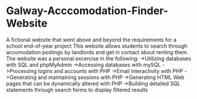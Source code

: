# Galway-Acccomodation-Finder-Website
A fictional website that went above and beyond the requirements for a school end-of-year project
This website allows students to search through accomodation postings by landlords and get in contact about renting them.
The website was a personal excercise in the following:
->Utilizing databases with SQL and phpMyAdmin
->Accessing databases with mySQL
->Processing logins and accounts with PHP
->Email interactivity with PHP
->Generating and maintaining sessions with PHP
->Generating HTML Web pages that can be dynamically altered with PHP
->Building detailed SQL statements through search forms to display filtered results

